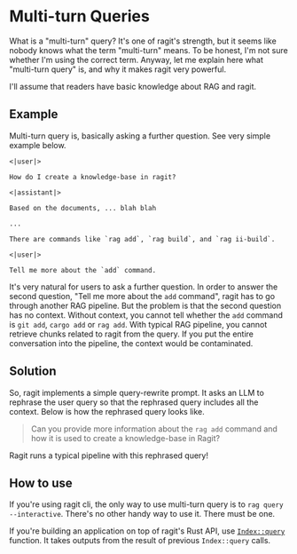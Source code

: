 # Multi-turn Queries

What is a "multi-turn" query? It's one of ragit's strength, but it seems like nobody knows what the term "multi-turn" means. To be honest, I'm not sure whether I'm using the correct term. Anyway, let me explain here what "multi-turn query" is, and why it makes ragit very powerful.

I'll assume that readers have basic knowledge about RAG and ragit.

## Example

Multi-turn query is, basically asking a further question. See very simple example below.

```
<|user|>

How do I create a knowledge-base in ragit?

<|assistant|>

Based on the documents, ... blah blah

...

There are commands like `rag add`, `rag build`, and `rag ii-build`.

<|user|>

Tell me more about the `add` command.
```

It's very natural for users to ask a further question. In order to answer the second question, "Tell me more about the `add` command", ragit has to go through another RAG pipeline. But the problem is that the second question has no context. Without context, you cannot tell whether the `add` command is `git add`, `cargo add` or `rag add`. With typical RAG pipeline, you cannot retrieve chunks related to ragit from the query. If you put the entire conversation into the pipeline, the context would be contaminated.

## Solution

So, ragit implements a simple query-rewrite prompt. It asks an LLM to rephrase the user query so that the rephrased query includes all the context. Below is how the rephrased query looks like.

> Can you provide more information about the `rag add` command and how it is used to create a knowledge-base in Ragit?

Ragit runs a typical pipeline with this rephrased query!

## How to use

If you're using ragit cli, the only way to use multi-turn query is to `rag query --interactive`. There's no other handy way to use it. There must be one.

If you're building an application on top of ragit's Rust API, use [`Index::query`](https://docs.rs/ragit/latest/ragit/struct.Index.html#method.query) function. It takes outputs from the result of previous `Index::query` calls.
